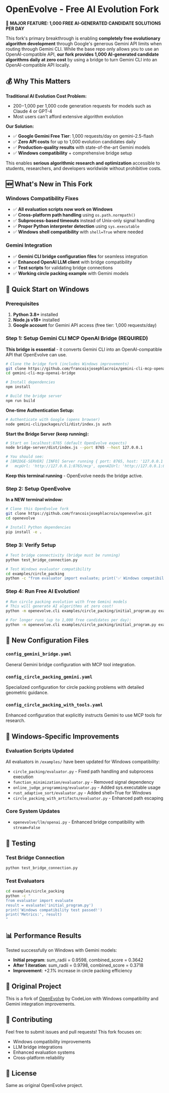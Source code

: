 # OpenEvolve - Free AI Evolution Fork

🚀 **MAJOR FEATURE: 1,000 FREE AI-GENERATED CANDIDATE SOLUTIONS PER DAY**

This fork's primary breakthrough is enabling **completely free evolutionary algorithm development** through Google's generous Gemini API limits when routing through Gemini CLI. While the base repo only allows you to use an OpenAI-compatible API, **our fork provides 1,000 AI-generated candidate algorithms daily at zero cost** by using a bridge to turn Gemini CLI into an OpenAI-compatible API locally.

## 💰 Why This Matters

**Traditional AI Evolution Cost Problem:**
- $200-$1,000 per 1,000 code generation requests for models such as Claude 4 or GPT-4
- Most users can't afford extensive algorithm evolution

**Our Solution:**
- ✅ **Google Gemini Free Tier**: 1,000 requests/day on gemini-2.5-flash
- ✅ **Zero API costs** for up to 1,000 evolution candidates daily
- ✅ **Production-quality results** with state-of-the-art Gemini models
- ✅ **Windows compatibility** + comprehensive bridge setup

This enables **serious algorithmic research and optimization** accessible to students, researchers, and developers worldwide without prohibitive costs.

## 🆕 What's New in This Fork

### Windows Compatibility Fixes
- ✅ **All evaluation scripts now work on Windows**
- ✅ **Cross-platform path handling** using `os.path.normpath()` 
- ✅ **Subprocess-based timeouts** instead of Unix-only signal handling
- ✅ **Proper Python interpreter detection** using `sys.executable`
- ✅ **Windows shell compatibility** with `shell=True` where needed

### Gemini Integration
- ✅ **Gemini CLI bridge configuration files** for seamless integration
- ✅ **Enhanced OpenAI LLM client** with bridge compatibility
- ✅ **Test scripts** for validating bridge connections
- ✅ **Working circle packing example** with Gemini models

## 🚀 Quick Start on Windows

### Prerequisites
1. **Python 3.8+** installed
2. **Node.js v18+** installed  
3. **Google account** for Gemini API access (free tier: 1,000 requests/day)

### Step 1: Setup Gemini CLI MCP OpenAI Bridge (REQUIRED)

**This bridge is essential** - it converts Gemini CLI into an OpenAI-compatible API that OpenEvolve can use.

```bash
# Clone the bridge fork (includes Windows improvements)
git clone https://github.com/francoisjosephlacroix/gemini-cli-mcp-openai-bridge.git
cd gemini-cli-mcp-openai-bridge

# Install dependencies
npm install

# Build the bridge server
npm run build
```

**One-time Authentication Setup:**
```bash
# Authenticate with Google (opens browser)
node gemini-cli/packages/cli/dist/index.js auth
```

**Start the Bridge Server (keep running):**
```bash
# Start on localhost:8765 (default OpenEvolve expects)
node bridge-server/dist/index.js --port 8765 --host 127.0.0.1

# You should see:
# [BRIDGE-SERVER] [INFO] Server running { port: 8765, host: '127.0.0.1', 
#   mcpUrl: 'http://127.0.0.1:8765/mcp', openAIUrl: 'http://127.0.0.1:8765/v1' }
```

**Keep this terminal running** - OpenEvolve needs the bridge active.

### Step 2: Setup OpenEvolve

**In a NEW terminal window:**
```bash
# Clone this OpenEvolve fork
git clone https://github.com/francoisjosephlacroix/openevolve.git
cd openevolve

# Install Python dependencies
pip install -e .
```

### Step 3: Verify Setup

```bash
# Test bridge connectivity (bridge must be running)
python test_bridge_connection.py

# Test Windows evaluator compatibility  
cd examples/circle_packing
python -c "from evaluator import evaluate; print('✅ Windows compatibility confirmed!')"
```

### Step 4: Run Free AI Evolution!

```bash
# Run circle packing evolution with free Gemini models
# This will generate AI algorithms at zero cost!
python -m openevolve.cli examples/circle_packing/initial_program.py examples/circle_packing/evaluator.py --config config_gemini_bridge.yaml --iterations 5

# For longer runs (up to 1,000 free candidates per day):
python -m openevolve.cli examples/circle_packing/initial_program.py examples/circle_packing/evaluator.py --config config_gemini_bridge.yaml --iterations 100
```

## 📁 New Configuration Files

### `config_gemini_bridge.yaml`
General Gemini bridge configuration with MCP tool integration.

### `config_circle_packing_gemini.yaml` 
Specialized configuration for circle packing problems with detailed geometric guidance.

### `config_circle_packing_with_tools.yaml`
Enhanced configuration that explicitly instructs Gemini to use MCP tools for research.

## 🔧 Windows-Specific Improvements

### Evaluation Scripts Updated
All evaluators in `/examples/` have been updated for Windows compatibility:

- `circle_packing/evaluator.py` - Fixed path handling and subprocess execution
- `function_minimization/evaluator.py` - Removed signal dependency  
- `online_judge_programming/evaluator.py` - Added sys.executable usage
- `rust_adaptive_sort/evaluator.py` - Added shell=True for Windows
- `circle_packing_with_artifacts/evaluator.py` - Enhanced path escaping

### Core System Updates
- `openevolve/llm/openai.py` - Enhanced bridge compatibility with `stream=False`

## 🧪 Testing

### Test Bridge Connection
```bash
python test_bridge_connection.py
```

### Test Evaluators
```bash
cd examples/circle_packing
python -c "
from evaluator import evaluate
result = evaluate('initial_program.py')
print('Windows compatibility test passed!')
print('Metrics:', result)
"
```

## 📊 Performance Results

Tested successfully on Windows with Gemini models:
- **Initial program**: sum_radii = 0.9598, combined_score = 0.3642
- **After 1 iteration**: sum_radii = 0.9798, combined_score = 0.3718
- **Improvement**: +2.1% increase in circle packing efficiency

## 🔗 Original Project

This is a fork of [OpenEvolve](https://github.com/codelion/openevolve) by CodeLion with Windows compatibility and Gemini integration improvements.

## 🤝 Contributing

Feel free to submit issues and pull requests! This fork focuses on:
- Windows compatibility improvements
- LLM bridge integrations  
- Enhanced evaluation systems
- Cross-platform reliability

## 📄 License

Same as original OpenEvolve project.
